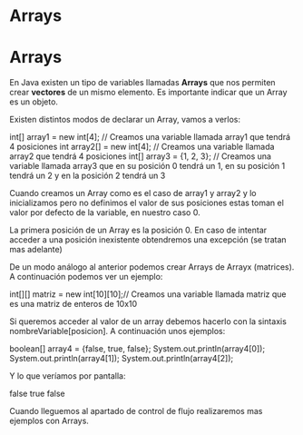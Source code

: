 # Arrays

# Arrays

En Java existen un tipo de variables llamadas **Arrays** que nos permiten crear **vectores** de un mismo elemento. Es importante indicar que un Array es un objeto.

Existen distintos modos de declarar un Array, vamos a verlos:

int\[\] array1 = new int\[4\]; // Creamos una variable llamada array1 que tendrá 4 posiciones
int array2\[\] = new int\[4\]; // Creamos una variable llamada array2 que tendrá 4 posiciones
int\[\] array3 = {1, 2, 3}; // Creamos una variable llamada array3 que en su posición 0 tendrá un 1, en su posición 1 tendrá un 2 y en la posición 2 tendrá un 3

Cuando creamos un Array como es el caso de array1 y array2 y lo inicializamos pero no definimos el valor de sus posiciones estas toman el valor por defecto de la variable, en nuestro caso 0.

La primera posición de un Array es la posición 0. En caso de intentar acceder a una posición inexistente obtendremos una excepción (se tratan mas adelante)

De un modo análogo al anterior podemos crear Arrays de Arrayx (matrices). A continuación podemos ver un ejemplo:

int\[\]\[\] matriz = new int\[10\]\[10\];// Creamos una variable llamada matriz que es una matriz de enteros de 10x10

Si queremos acceder al valor de un array debemos hacerlo con la sintaxis nombreVariable\[posicion\]. A continuación unos ejemplos:

boolean\[\] array4 = {false, true, false}; 
System.out.println(array4\[0\]);
System.out.println(array4\[1\]);
System.out.println(array4\[2\]);

Y lo que veríamos por pantalla:

false
true
false

Cuando lleguemos al apartado de control de flujo realizaremos mas ejemplos con Arrays.

